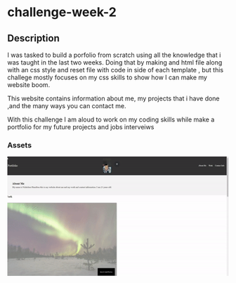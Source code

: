 # challenge-week-2

## Description

I was tasked to build a porfolio from scratch using all the knowledge that i was taught in the last two weeks.
Doing that by making and html file along with an css style and reset file with code in side of each template ,
but this challege mostly focuses on my css skills to show how I can make my website boom.

This website contains information about me, my projects that i have done ,and the many ways you can contact me.

With this challenge I am aloud to work on my coding skills while make a portfolio for my future projects and jobs interveiws
### Assets
![ Demo of my website ](assets/images/website-ezgif.com-video-to-gif-converter.gif)